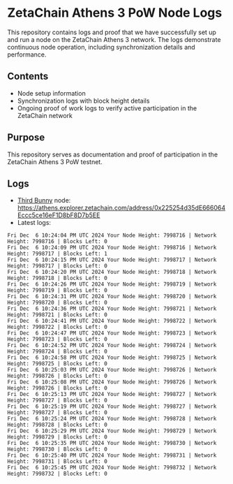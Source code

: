 # ZetaChain Athens 3 PoW Node Logs
This repository contains logs and proof that we have successfully set up and run a node on the ZetaChain Athens 3 network. The logs demonstrate continuous node operation, including synchronization details and performance.

## Contents
- Node setup information
- Synchronization logs with block height details
- Ongoing proof of work logs to verify active participation in the ZetaChain network

## Purpose
This repository serves as documentation and proof of participation in the ZetaChain Athens 3 PoW testnet.

## Logs

- [Third Bunny](https://thirdbunny.xyz/) node: https://athens.explorer.zetachain.com/address/0x225254d35dE666064Eccc5ce16eF1D8bF8D7b5EE
- Latest logs:
```
Fri Dec  6 10:24:04 PM UTC 2024 Your Node Height: 7998716 | Network Height: 7998716 | Blocks Left: 0
Fri Dec  6 10:24:09 PM UTC 2024 Your Node Height: 7998716 | Network Height: 7998717 | Blocks Left: 1
Fri Dec  6 10:24:15 PM UTC 2024 Your Node Height: 7998717 | Network Height: 7998717 | Blocks Left: 0
Fri Dec  6 10:24:20 PM UTC 2024 Your Node Height: 7998718 | Network Height: 7998718 | Blocks Left: 0
Fri Dec  6 10:24:26 PM UTC 2024 Your Node Height: 7998719 | Network Height: 7998719 | Blocks Left: 0
Fri Dec  6 10:24:31 PM UTC 2024 Your Node Height: 7998720 | Network Height: 7998720 | Blocks Left: 0
Fri Dec  6 10:24:36 PM UTC 2024 Your Node Height: 7998721 | Network Height: 7998721 | Blocks Left: 0
Fri Dec  6 10:24:41 PM UTC 2024 Your Node Height: 7998722 | Network Height: 7998722 | Blocks Left: 0
Fri Dec  6 10:24:47 PM UTC 2024 Your Node Height: 7998723 | Network Height: 7998723 | Blocks Left: 0
Fri Dec  6 10:24:52 PM UTC 2024 Your Node Height: 7998724 | Network Height: 7998724 | Blocks Left: 0
Fri Dec  6 10:24:58 PM UTC 2024 Your Node Height: 7998725 | Network Height: 7998725 | Blocks Left: 0
Fri Dec  6 10:25:03 PM UTC 2024 Your Node Height: 7998726 | Network Height: 7998726 | Blocks Left: 0
Fri Dec  6 10:25:08 PM UTC 2024 Your Node Height: 7998726 | Network Height: 7998726 | Blocks Left: 0
Fri Dec  6 10:25:13 PM UTC 2024 Your Node Height: 7998727 | Network Height: 7998727 | Blocks Left: 0
Fri Dec  6 10:25:19 PM UTC 2024 Your Node Height: 7998727 | Network Height: 7998727 | Blocks Left: 0
Fri Dec  6 10:25:24 PM UTC 2024 Your Node Height: 7998728 | Network Height: 7998728 | Blocks Left: 0
Fri Dec  6 10:25:29 PM UTC 2024 Your Node Height: 7998729 | Network Height: 7998729 | Blocks Left: 0
Fri Dec  6 10:25:35 PM UTC 2024 Your Node Height: 7998730 | Network Height: 7998730 | Blocks Left: 0
Fri Dec  6 10:25:40 PM UTC 2024 Your Node Height: 7998731 | Network Height: 7998731 | Blocks Left: 0
Fri Dec  6 10:25:45 PM UTC 2024 Your Node Height: 7998732 | Network Height: 7998732 | Blocks Left: 0
```
